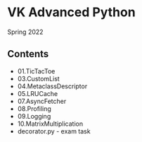 # VK Advanced Python
Spring 2022

## Contents
- 01.TicTacToe
- 03.CustomList
- 04.MetaclassDescriptor
- 05.LRUCache
- 07.AsyncFetcher
- 08.Profiling
- 09.Logging
- 10.MatrixMultiplication
- decorator.py - exam task
